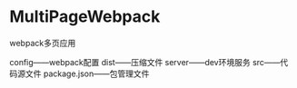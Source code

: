 # MultiPageWebpack
webpack多页应用


config——webpack配置
dist——压缩文件
server——dev环境服务
src——代码源文件
package.json——包管理文件
